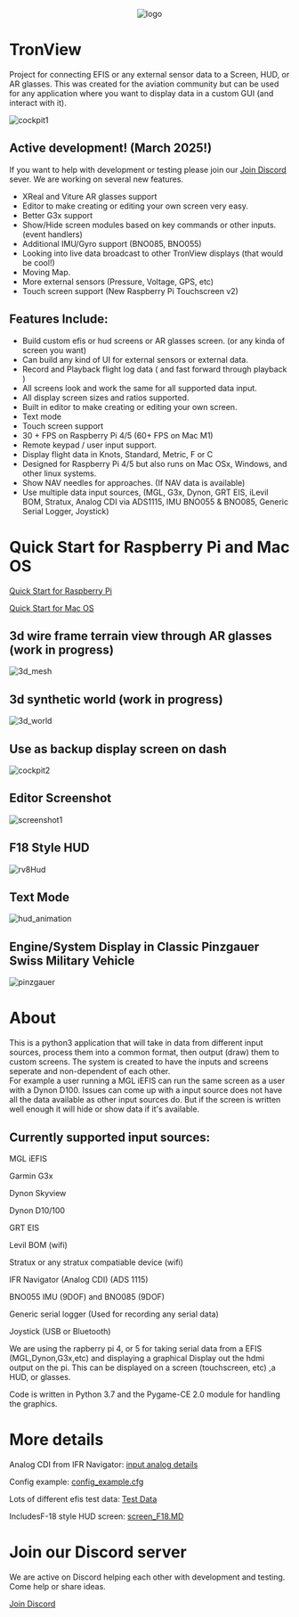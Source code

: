 <p align="center">
  <img src="docs/imgs/logo_black.png?raw=true" alt="logo">
</p>

# TronView
Project for connecting EFIS or any external sensor data to a Screen, HUD, or AR glasses.  This was created for the aviation community but can be used for any application where you want to display data in a custom GUI (and interact with it).

![cockpit1](docs/efis_cockpit1.jpeg?raw=true)
## Active development! (March 2025!)
If you want to help with development or testing please join our [Join Discord](https://discord.gg/pdnxWa32aW) sever.
We are working on several new features. 
- XReal and Viture AR glasses support
- Editor to make creating or editing your own screen very easy.
- Better G3x support
- Show/Hide screen modules based on key commands or other inputs. (event handlers)
- Additional IMU/Gyro support (BNO085, BNO055)
- Looking into live data broadcast to other TronView displays (that would be cool!)
- Moving Map.
- More external sensors (Pressure, Voltage, GPS, etc)
- Touch screen support (New Raspberry Pi Touchscreen v2)


## Features Include:
- Build custom efis or hud screens or AR glasses screen. (or any kinda of screen you want)
- Can build any kind of UI for external sensors or external data.
- Record and Playback flight log data ( and fast forward through playback )
- All screens look and work the same for all supported data input.
- All display screen sizes and ratios supported.
- Built in editor to make creating or editing your own screen.
- Text mode
- Touch screen support
- 30 + FPS on Raspberry Pi 4/5 (60+ FPS on Mac M1)
- Remote keypad / user input support.
- Display flight data in Knots, Standard, Metric, F or C
- Designed for Raspberry Pi 4/5 but also runs on Mac OSx, Windows, and other linux systems.
- Show NAV needles for approaches. (If NAV data is available)
- Use multiple data input sources, (MGL, G3x, Dynon, GRT EIS, iLevil BOM, Stratux, Analog CDI via ADS1115, IMU BNO055 & BNO085, Generic Serial Logger, Joystick)


# Quick Start for Raspberry Pi and Mac OS

[Quick Start for Raspberry Pi](docs/quick_start_pi.MD)

[Quick Start for Mac OS](docs/quick_start_macos.MD)

## 3d wire frame terrain view through AR glasses (work in progress)

![3d_mesh](docs/screenshots/tv_mesh.png?raw=true)

## 3d synthetic world (work in progress)

![3d_world](docs/screenshots/tv3d.png?raw=true)

## Use as backup display screen on dash

![cockpit2](docs/efis_cockpit2.jpeg?raw=true)

## Editor Screenshot
![screenshot1](docs/screenshots/screenshot_2_editor.png?raw=true)

## F18 Style HUD
![rv8Hud](docs/efis_HUD_rv8.jpg?raw=true)

## Text Mode
![hud_animation](docs/efis_screenshot_text.png?raw=true)

## Engine/System Display in Classic Pinzgauer Swiss Military Vehicle
![pinzgauer](docs/imgs/pinz1.jpeg?raw=true)


# About

This is a python3 application that will take in data from different input sources, process them into a common format, then output (draw) 
them to custom screens.  The system is created to have the inputs and screens seperate and non-dependent of each other.  
For example a user running a MGL iEFIS can run the same screen as a user with a Dynon D100.  Issues can come up with a input source does not 
have all the data available as other input sources do.  But if the screen is written well enough it will hide or show data if it's available.


## Currently supported input sources:

MGL iEFIS

Garmin G3x

Dynon Skyview

Dynon D10/100

GRT EIS

Levil BOM (wifi)

Stratux or any stratux compatiable device (wifi)

IFR Navigator (Analog CDI) (ADS 1115)

BNO055 IMU (9DOF) and BNO085 (9DOF)

Generic serial logger (Used for recording any serial data)

Joystick (USB or Bluetooth)

We are using the rapberry pi 4, or 5 for taking serial data from a EFIS (MGL,Dynon,G3x,etc) and displaying a graphical Display out the hdmi output on the pi.  This can be displayed on a screen (touchscreen, etc) ,a HUD, or glasses.  

Code is written in Python 3.7 and the Pygame-CE 2.0 module for handling the graphics.


# More details

Analog CDI from IFR Navigator: [input analog details](docs/input_analog.MD)

Config example:  [config_example.cfg](config_example.cfg)

Lots of different efis test data: [Test Data](docs/efis_data.MD)

IncludesF-18 style HUD screen: [screen_F18.MD](docs/screen_F18.MD)

# Join our Discord server

We are active on Discord helping each other with development and testing.  Come help or share ideas.

[Join Discord](https://discord.gg/pdnxWa32aW)

